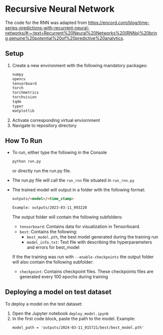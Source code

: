 # Recursive Neural Network
The code for the RNN was adapted from https://encord.com/blog/time-series-predictions-with-recurrent-neural-networks/#:~:text=Recurrent%20Neural%20Networks%20(RNNs)%20bring,genuine%20potential%20of%20predictive%20analytics.

## Setup
1) Create a new environment with the following mandatory packages:
    ```html
    numpy
    opencv
    tensorboard
    torch
    torchmetrics
    torchvision
    tqdm
    typer
    matplotlib
    ```
2) Activate corresponding virtual enviornment
3) Navigate to repository directory

## How To Run
- To run, either type the following in the Console
    ```html
    python run.py
    ```
    or directly run the run.py file. 
- The run.py file will call the ```run_rnn``` file situated in ```run_rnn.py```
- The trained model will output in a folder with the following format:
    ```html
    outputs/<model>/<time_stamp>

    Example: outputs/2023-03-11_093220
    ```
    The output folder will contain the following subfolders:
    - ```tensorboard```: Contains data for visualization in Tensorboard.
    - ```best```: Contains the following:
        - ```best_model.pth```, the best model generated during the training run
        - ```model_info.txt```: Text file with describing the hyperparameters and errors for best_model

    If the the training was run with ```--enable-checkpoints``` the output folder will also contain the following subfolder:
    - ```checkpoint```: Contains checkpoint files. These checkpoints files are generated every 100 epochs during training

## Deploying a model on test dataset
To deploy a model on the test dataset:
1) Open the Jupyter notebook ```deploy_model.ipynb``` 
2) In the first code block, paste the path to the model.
    Example: 
    ```html
    model_path = 'outputs/2024-03-11_015721/best/best_model.pth'
    ```